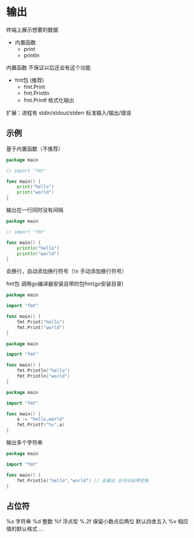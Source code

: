 # 输出
终端上展示想要的数据
* 内置函数
  * print
  * println

内置函数 不保证以后还会有这个功能

* fmt包 (推荐)
  * fmt.Print
  * fmt.Println
  * fmt.Printf 格式化输出
  
扩展：进程有 stdin/stdout/stderr 标准输入/输出/错误

## 示例
基于内置函数（不推荐）
```go
package main

// import "fmt"

func main() {
    print("hello")
    print("world")
}
```
输出在一行同时没有间隔
```go
package main

// import "fmt"

func main() {
    println("hello")
    println("world")
}
```
会换行，自动添加换行符号（\n 手动添加换行符号）

fmt包
调用go编译器安装自带的包fmt(go安装目录)
```go
package main

import "fmt"

func main() {
    fmt.Print("hello")
    fmt.Print("world")
}
```
```go
package main

import "fmt"

func main() {
    fmt.Println("hello")
    fmt.Println("world")
}
```
```go
package main

import "fmt"

func main() {
    a := "hello,world"
    fmt.Printf("%v",a)
}
```
输出多个字符串
```go
package main

import "fmt"

func main() {
    fmt.Println("hello","world") // 全输出 且中间自带空格
}
```
## 占位符
%s  字符串
%d  整数
%f  浮点型
%.2f  保留小数点后两位 默认四舍五入
%v  相应值的默认格式
...
